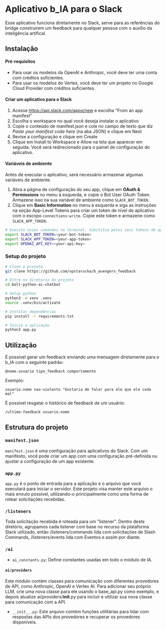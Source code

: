 # Aplicativo b_IA para o Slack

Esse aplicativo funciona diretamente no Slack, serve para as referências do bridge construirem um feedback para qualquer pessoa com o auxílio da inteligência artifical.

## Instalação

#### Pré-requisitos
* Para usar os modelos da OpenAI e Anthropic, você deve ter uma conta com créditos suficientes.
* Para usar os modelos do Vertex, você deve ter um projeto no Google Cloud Provider com créditos suficientes.

#### Criar um aplicativo para o Slack
1. Acesse https://api.slack.com/apps/new e escolha "From an app manifest"
2. Escolha o workspace no qual você deseja instalar o aplicativo
3. Copie o conteúdo de manifest.json e cole no campo de texto que diz *Paste your manifest code here* (na aba JSON) e clique em Next
4. Revise a configuração e clique em Create
5. Clique em Install to Workspace e Allow na tela que aparecer em seguida. Você será redirecionado para o painel de configuração do aplicativo.

#### Variáveis de ambiente
Antes de executar o aplicativo, será necessário armazenar algumas variáveis de ambiente.

1. Abra a página de configuração do seu app, clique em **OAuth & Permissions** no menu à esquerda, e copie o Bot User OAuth Token. Armazene isso na sua variável de ambiente como `SLACK_BOT_TOKEN`.
2. Clique em **Basic Information** no menu à esquerda e siga as instruções na seção App-Level Tokens para criar um token de nível de aplicativo com o escopo `connections:write`. Copie este token e armazene como `SLACK_APP_TOKEN`.


```zsh
# Execute esses comandos no terminal. Substitua pelos seus tokens de app, bot e o token da API que você planeja usar
export SLACK_BOT_TOKEN=<your-bot-token>
export SLACK_APP_TOKEN=<your-app-token>
export OPENAI_API_KEY=<your-api-key>
```

### Setup do projeto
```zsh
# Clone o projeto
git clone https://github.com/vpstarucka/b_avengers_feedback

# Entre no diretorio do projeto
cd bolt-python-ai-chatbot

# Setup python
python3 -m venv .venv
source .venv/bin/activate

# Instalar dependências
pip install -r requirements.txt

# Inicia a aplicação
python3 app.py
```

## Utilização

É possível gerar um feedback enviando uma mensagem diretamente para o b_IA com o seguinte padrão:

```
@nome.usuario tipo_feedback comportamento
```

Exemplo:
```
usuario.nome nao-violento "Gostaria de falar para ele que ele coda mal"
```

É possível resgatar o histórico de feedback de um usuário:
```
/ultimo-feedback usuario.nome
```

## Estrutura do projeto

### `manifest.json`

`manifest.json` é uma configuração para aplicativos do Slack. Com um manifesto, você pode criar um app com uma configuração pré-definida ou ajustar a configuração de um app existente.


### `app.py`

`app.py` é o ponto de entrada para a aplicação e o arquivo que você executará para iniciar o servidor. Este projeto visa manter este arquivo o mais enxuto possível, utilizando-o principalmente como uma forma de rotear solicitações recebidas.


### `/listeners`

Toda solicitação recebida é roteada para um "listener". Dentro deste diretório, agrupamos cada listener com base no recurso da plataforma Slack utilizado, então /listeners/commands lida com solicitações de Slash Commands, /listeners/events lida com Eventos e assim por diante.

### `/ai`

* `ai_constants.py`: Define constantes usadas em todo o módulo de IA.

<a name="byo-llm"></a>
#### `ai/providers`
Este módulo contém classes para comunicação com diferentes provedores de API, como Anthropic, OpenAI e Vertex AI. Para adicionar seu próprio LLM, crie uma nova classe para ele usando o base_api.py como exemplo, e depois atualize ai/providers/__init__.py para incluir e utilizar sua nova classe para comunicação com a API.

* `__init__.py`: 
Este arquivo contém funções utilitárias para lidar com respostas das APIs dos provedores e recuperar os provedores disponíveis.
